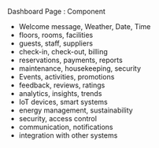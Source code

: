 Dashboard Page : Component

- Welcome message, Weather, Date, Time
- floors, rooms, facilities
- guests, staff, suppliers
- check-in, check-out, billing
- reservations, payments, reports
- maintenance, housekeeping, security
- Events, activities, promotions
- feedback, reviews, ratings
- analytics, insights, trends
- IoT devices, smart systems
- energy management, sustainability
- security, access control
- communication, notifications
- integration with other systems
